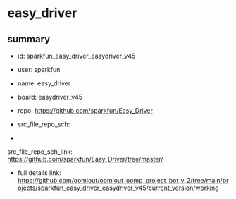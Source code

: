 # easy_driver
 
## summary 
* id: sparkfun_easy_driver_easydriver_v45
* user: sparkfun
* name: easy_driver
* board: easydriver_v45
* repo: https://github.com/sparkfun/Easy_Driver



* src_file_repo_sch: 
*
 src_file_repo_sch_link: https://github.com/sparkfun/Easy_Driver/tree/master/
* full details link: https://github.com/oomlout/oomlout_oomp_project_bot_v_2/tree/main/projects/sparkfun_easy_driver_easydriver_v45/current_version/working  






